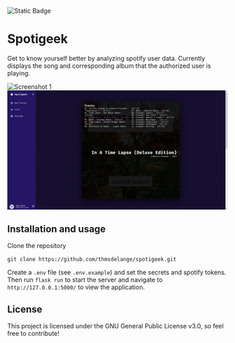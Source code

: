 ![Static Badge](https://img.shields.io/badge/python-3.9_%7C_3.10_%7C_3.11_%7C_3.12-blue?logo=python&logoColor=white)
# Spotigeek
Get to know yourself better by analyzing spotify user data. Currently displays the song and corresponding album that the authorized user is playing.

![Screenshot 1](spotigeek/static/img/screenshot_front.png)
![Screenshot 1](spotigeek/static/img/screenshot_back.png)

## Installation and usage
Clone the repository
```
git clone https://github.com/thmsdelange/spotigeek.git
```

Create a `.env` file (see `.env.example`) and set the secrets and spotify tokens. Then run `flask run` to start the server and navigate to `http://127.0.0.1:5000/` to view the application.

## License
This project is licensed under the GNU General Public License v3.0, so feel free to contribute!